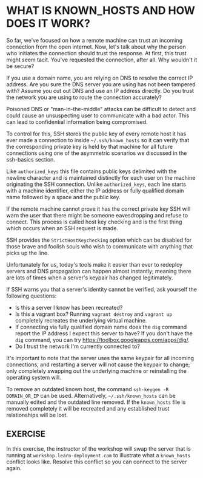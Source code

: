 # WHAT IS KNOWN_HOSTS AND HOW DOES IT WORK?

So far, we've focused on how a remote machine can trust an incoming connection
from the open internet. Now, let's talk about why the person who initiates the
connection should trust the response. At first, this trust might seem tacit.
You've requested the connection, after all. Why wouldn't it be secure?

If you use a domain name, you are relying on DNS to resolve the correct IP
address. Are you sure the DNS server you are using has not been tampered with?
Assume you cut out DNS and use an IP address directly. Do you trust the network
you are using to route the connection accurately?

Poisoned DNS or "man-in-the-middle" attacks can be difficult to detect and could
cause an unsuspecting user to communicate with a bad actor. This can lead to
confidential information being compromised.

To control for this, SSH stores the public key of every remote host it has ever
made a connection to inside `~/.ssh/known_hosts` so it can verify that the
corresponding private key is held by that machine for all future connections
using one of the asymmetric scenarios we discussed in the ssh-basics section.

Like `authorized_keys` this file contains public keys delimited with the newline
character and is maintained distinctly for each user on the machine originating
the SSH connection. Unlike `authorized_keys`, each line starts with a machine
identifier, either the IP address or fully qualified domain name followed by a
space and the public key.

If the remote machine cannot prove it has the correct private key SSH will warn
the user that there might be someone eavesdropping and refuse to connect. This
process is called host key checking and is the first thing which occurs when an
SSH request is made.

SSH provides the `StrictHostKeychecking` option which can be disabled for those
brave and foolish souls who wish to communicate with anything that picks up the
line.

Unfortunately for us, today's tools make it easier than ever to redeploy servers
and DNS propagation can happen almost instantly; meaning there are lots of times
when a server's keypair has changed legitimately.

If SSH warns you that a server's identity cannot be verified, ask yourself the
following questions:

- Is this a server I know has been recreated?
- Is this a vagrant box? Running `vagrant destroy` and `vagrant up`
  completely recreates the underlying virtual machine.
- If connecting via fully qualified domain name does the `dig` command report
  the IP address I expect this server to have? If you don't have the `dig`
  command, you can try https://toolbox.googleapps.com/apps/dig/.
- Do I trust the network I'm currently connected to?

It's important to note that the server uses the same keypair for all incoming
connections, and restarting a server will not cause the keypair to change; only
completely swapping out the underlying machine or reinstalling the operating
system will.

To remove an outdated known host, the command `ssh-keygen -R DOMAIN_OR_IP`
can be used. Alternatively, `~/.ssh/known_hosts` can be manually edited and the
outdated line removed. If the `known_hosts` file is removed completely it will
be recreated and any established trust relationships will be lost.

## EXERCISE

In this exercise, the instructor of the workshop will swap the server that is
running at `workshop.learn-deployment.com` to illustrate what a `known_hosts`
conflict looks like. Resolve this conflict so you can connect to the server
again.
